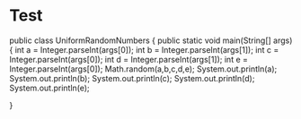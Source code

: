 # Test
public class UniformRandomNumbers
{
public static void main(String[] args)
 {
 int a = Integer.parseInt(args[0]);
 int b = Integer.parseInt(args[1]);
 int c = Integer.parseInt(args[0]);
 int d = Integer.parseInt(args[1]);
 int e = Integer.parseInt(args[0]);
 Math.random(a,b,c,d,e);
 System.out.println(a);
 System.out.println(b);
 System.out.println(c);
 System.out.println(d);
 System.out.println(e);
 
 
 
 }
